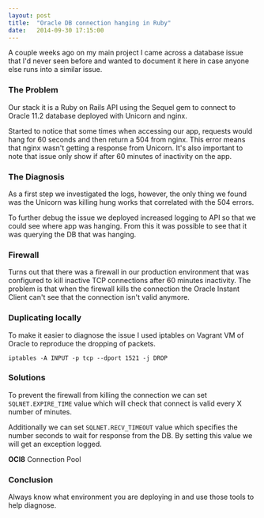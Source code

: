 ```yaml
---
layout: post
title:  "Oracle DB connection hanging in Ruby"
date:   2014-09-30 17:15:00
---
```


A couple weeks ago on my main project I came across a database issue that I'd never seen before and wanted to document it here in case anyone else runs into a similar issue.

### The Problem

Our stack it is a Ruby on Rails API using the Sequel gem to connect to Oracle 11.2 database deployed with Unicorn and nginx.

Started to notice that some times when accessing our app, requests would hang for 60 seconds and then return a 504 from nginx.  This error means that nginx wasn't getting a response from Unicorn.  It's also important to note that issue only show if after 60 minutes of inactivity on the app.

### The Diagnosis

As a first step we investigated the logs, however, the only thing we found was the Unicorn was killing hung works that correlated with the 504 errors.

To further debug the issue we deployed increased logging to API so that we could see where app was hanging.  From this it was possible to see that it was querying the DB that was hanging.

### Firewall

Turns out that there was a firewall in our production environment that was configured to kill inactive TCP connections after 60 minutes inactivity.  The problem is that when the firewall kills the connection the Oracle Instant Client can't see that the connection isn't valid anymore.

### Duplicating locally

To make it easier to diagnose the issue I used iptables on Vagrant VM of Oracle to reproduce the dropping of packets.

```
iptables -A INPUT -p tcp --dport 1521 -j DROP
```

### Solutions

To prevent the firewall from killing the connection we can set `SQLNET.EXPIRE_TIME` value which will check that connect is valid every X number of minutes.

Additionally we can set `SQLNET.RECV_TIMEOUT` value which specifies the number seconds to wait for response from the DB. By setting this value we will get an exception logged.

**OCI8** Connection Pool

### Conclusion

Always know what environment you are deploying in and use those tools to help diagnose.
